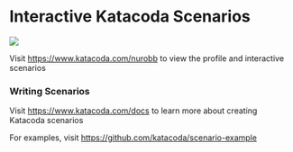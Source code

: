# Interactive Katacoda Scenarios

[![](http://shields.katacoda.com/katacoda/nurobb/count.svg)](https://www.katacoda.com/nurobb "Get your profile on Katacoda.com")

Visit https://www.katacoda.com/nurobb to view the profile and interactive scenarios

### Writing Scenarios
Visit https://www.katacoda.com/docs to learn more about creating Katacoda scenarios

For examples, visit https://github.com/katacoda/scenario-example
